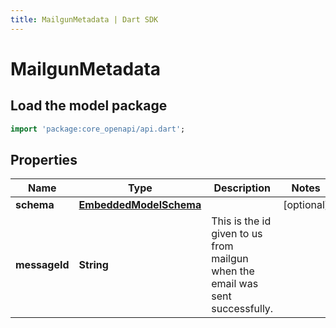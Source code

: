 ```yaml
---
title: MailgunMetadata | Dart SDK
---
```


# MailgunMetadata

## Load the model package
```dart
import 'package:core_openapi/api.dart';
```

## Properties
Name | Type | Description | Notes
------------ | ------------- | ------------- | -------------
**schema** | [**EmbeddedModelSchema**](EmbeddedModelSchema) |  | [optional] 
**messageId** | **String** | This is the id given to us from mailgun when the email was sent successfully. | 




